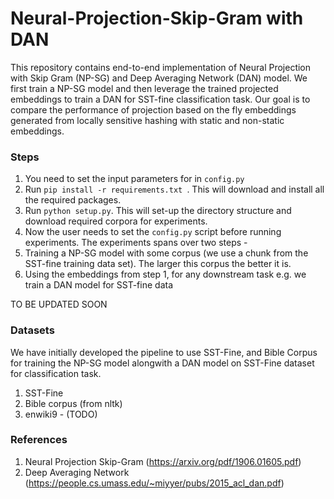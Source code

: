 # Neural-Projection-Skip-Gram with DAN

This repository contains end-to-end implementation of Neural Projection with Skip Gram (NP-SG) and Deep Averaging Network (DAN) model. We first train a NP-SG model and then leverage the trained projected embeddings to train a DAN for SST-fine classification task. Our goal is to compare the performance of projection based on the fly embeddings generated from locally sensitive hashing with static and non-static embeddings.

### Steps

1. You need to set the input parameters for in `config.py` 
2. Run `pip install -r requirements.txt `. This will download and install all the required packages.
3. Run `python setup.py`. This will set-up the directory structure and download required corpora for experiments.
4. Now the user needs to set the `config.py` script before running experiments. The experiments spans over two steps - 
  1. Training a NP-SG model with some corpus (we use a chunk from the SST-fine training data set). The larger this corpus the better it is.
  2. Using the embeddings from step 1, for any downstream task e.g. we train a DAN model for SST-fine data

TO BE UPDATED SOON

### Datasets

We have initially developed the pipeline to use SST-Fine, and Bible Corpus for training the NP-SG model alongwith a DAN model on SST-Fine dataset for classification task.

1. SST-Fine
2. Bible corpus (from nltk)
3. enwiki9 - (TODO)

### References

1. Neural Projection Skip-Gram (https://arxiv.org/pdf/1906.01605.pdf)
2. Deep Averaging Network (https://people.cs.umass.edu/~miyyer/pubs/2015_acl_dan.pdf)
